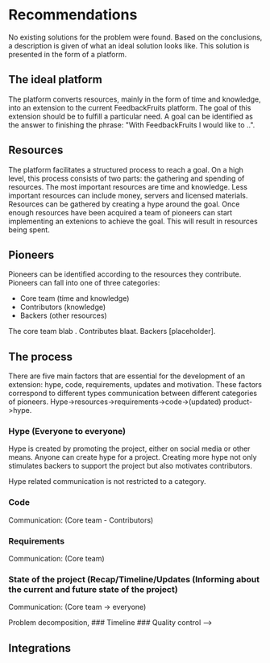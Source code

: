 # Recommendations
No existing solutions for the problem were found. Based on the conclusions, a description is given of what an ideal solution looks like. This solution is presented in the form of a platform.

## The ideal platform
The platform converts resources, mainly in the form of time and knowledge, into an extension to the current FeedbackFruits platform. The goal of this extension should be to fulfill a particular need. A goal can be identified as the answer to finishing the phrase: "With FeedbackFruits I would like to ..".

## Resources
The platform facilitates a structured process to reach a goal. On a high level, this process consists of two parts: the gathering and spending of resources. The most important resources are time and knowledge. Less important resources can include money, servers and licensed materials. Resources can be gathered by creating a hype around the goal. Once enough resources have been acquired a team of pioneers can start implementing an extenions to achieve the goal. This will result in resources being spent. 

## Pioneers
Pioneers can be identified according to the resources they contribute. Pioneers can fall into one of three categories: 
- Core team (time and knowledge)
- Contributors (knowledge)
- Backers (other resources)

The core team blab . Contributes blaat. Backers [placeholder].

## The process
There are five main factors that are essential for the development of an extension: hype, code, requirements, updates and motivation. These factors correspond to different types communication between different categories of pioneers. Hype->resources->requirements->code->(updated) product->hype.

### Hype (Everyone to everyone)
Hype is created by promoting the project, either on social media or other means. Anyone can create hype for a project. Creating more hype not only stimulates backers to support the project but also motivates contributors.

Hype related communication is not restricted to a category.

### Code

Communication: (Core team - Contributors)

### Requirements

Communication: (Core team)

### State of the project (Recap/Timeline/Updates (Informing about the current and future state of the project)

Communication: (Core team -> everyone)

Problem decomposition, ### Timeline ### Quality control -->

## Integrations
